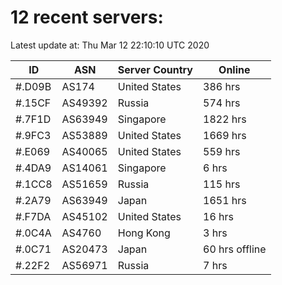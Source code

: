 # 12 recent servers:

Latest update at: Thu Mar 12 22:10:10 UTC 2020

| ID | ASN | Server Country | Online |
| -- | --- | -------------- | ------ |
| #.D09B | AS174 | United States | 386 hrs |
| #.15CF | AS49392 | Russia | 574 hrs |
| #.7F1D | AS63949 | Singapore | 1822 hrs |
| #.9FC3 | AS53889 | United States | 1669 hrs |
| #.E069 | AS40065 | United States | 559 hrs |
| #.4DA9 | AS14061 | Singapore | 6 hrs |
| #.1CC8 | AS51659 | Russia | 115 hrs |
| #.2A79 | AS63949 | Japan | 1651 hrs |
| #.F7DA | AS45102 | United States | 16 hrs |
| #.0C4A | AS4760 | Hong Kong | 3 hrs |
| #.0C71 | AS20473 | Japan | 60 hrs offline |
| #.22F2 | AS56971 | Russia | 7 hrs |

